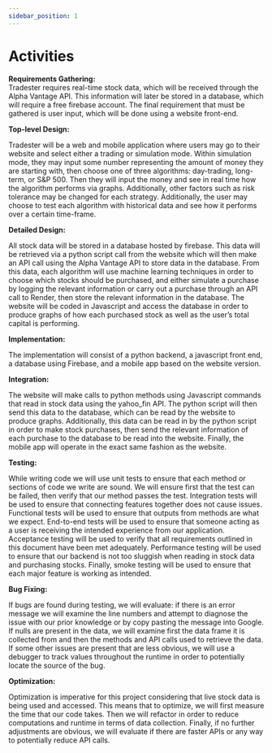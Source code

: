 ```yaml
---
sidebar_position: 1
---
```


# Activities


**Requirements Gathering:**  
Tradester requires real-time stock data, which will be received through the Alpha Vantage API. This information will later be stored in a database, which will require a free firebase account. The final requirement that must be gathered is user input, which will be done using a website front-end.

**Top-level Design:**  

Tradester will be a web and mobile application where users may go to their website and select either a trading or simulation mode. Within simulation mode, they may input some number representing the amount of money they are starting with, then choose one of three algorithms: day-trading, long-term, or S&P 500. Then they will input the money and see in real time how the algorithm performs via graphs. Additionally, other factors such as risk tolerance may be changed for each strategy. Additionally, the user may choose to test each algorithm with historical data and see how it performs over a certain time-frame. 

**Detailed Design:**  

All stock data will be stored in a database hosted by firebase. This data will be retrieved via a python script call from the website which will then make an API call using the Alpha Vantage API to store data in the database. From this data, each algorithm will use machine learning techniques in order to choose which stocks should be purchased, and either simulate a purchase by logging the relevant information or carry out a purchase through an API call to Render, then store the relevant information in the database. The website will be coded in Javascript and access the database in order to produce graphs of how each purchased stock as well as the user’s total capital is performing.

**Implementation:**  

The implementation will consist of a python backend, a javascript front end, a database using Firebase, and a mobile app based on the website version. 

**Integration:**  

The website will make calls to python methods using Javascript commands that read in stock data using the yahoo_fin API. The python script will then send this data to the database, which can be read by the website to produce graphs. Additionally, this data can be read in by the python script in order to make stock purchases, then send the relevant information of each purchase to the database to be read into the website. Finally, the mobile app will operate in the exact same fashion as the website.

**Testing:**  

While writing code we will use unit tests to ensure that each method or sections of code we write are sound. We will ensure first that the test can be failed, then verify that our method passes the test. Integration tests will be used to ensure that connecting features together does not cause issues. Functional tests will be used to ensure that outputs from methods are what we expect. End-to-end tests will be used to ensure that someone acting as a user is receiving the intended experience from our application. Acceptance testing will be used to verify that all requirements outlined in this document have been met adequately. Performance testing will be used to ensure that our backend is not too sluggish when reading in stock data and purchasing stocks. Finally, smoke testing will be used to ensure that each major feature is working as intended.

**Bug Fixing:**  

If bugs are found during testing, we will evaluate: if there is an error message we will examine the line numbers and attempt to diagnose the issue with our prior knowledge or by copy pasting the message into Google. If nulls are present in the data, we will examine first the data frame it is collected from and then the methods and API calls used to retrieve the data. If some other issues are present that are less obvious, we will use a debugger to track values throughout the runtime in order to potentially locate the source of the bug.

**Optimization:**  

Optimization is imperative for this project considering that live stock data is being used and accessed. This means that to optimize, we will first measure the time that our code takes. Then we will refactor in order to reduce computations and runtime in terms of data collection. Finally, if no further adjustments are obvious, we will evaluate if there are faster APIs or any way to potentially reduce API calls.

